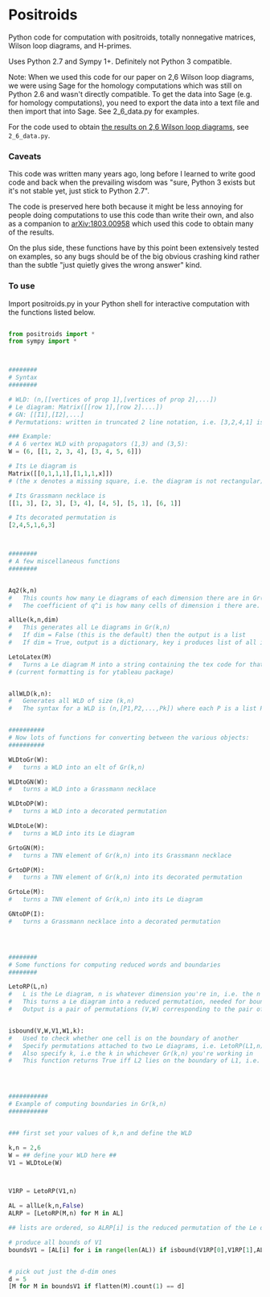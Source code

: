 # Positroids
Python code for computation with positroids, totally nonnegative matrices, Wilson loop diagrams, and H-primes.

Uses Python 2.7 and Sympy 1+. Definitely not Python 3 compatible.

Note: When we used this code for our paper on 2,6 Wilson loop diagrams, we were using Sage for the homology computations which was still on Python 2.6 and wasn't directly compatible. To get the data into Sage (e.g. for homology computations), you need to export the data into a text file and then import that into Sage. See 2_6_data.py for examples.

For the code used to obtain [the results on 2,6 Wilson loop diagrams](https://arxiv.org/abs/1803.00958), see `2_6_data.py`.


### Caveats
This code was written many years ago, long before I learned to write good code and back when the prevailing wisdom was "sure, Python 3 exists but it's not stable yet, just stick to Python 2.7". 

The code is preserved here both because it might be less annoying for people doing computations to use this code than write their own, and also as a companion to [arXiv:1803.00958](https://arxiv.org/abs/1803.00958) which used this code to obtain many of the results.

On the plus side, these functions have by this point been extensively tested on examples, so any bugs should be of the big obvious crashing kind rather than the subtle "just quietly gives the wrong answer" kind.


### To use
Import positroids.py in your Python shell for interactive computation with the functions listed below.

```python

from positroids import *
from sympy import *



########
# Syntax
########

# WLD: (n,[[vertices of prop 1],[vertices of prop 2],...])
# Le diagram: Matrix([[row 1],[row 2]....])
# GN: [[I1],[I2],...]
# Permutations: written in truncated 2 line notation, i.e. [3,2,4,1] is the permutation that maps 1 -> 3, 2 -> 2, 3 -> 4, 4 -> 1.

### Example:
# A 6 vertex WLD with propagators (1,3) and (3,5):
W = (6, [[1, 2, 3, 4], [3, 4, 5, 6]])

# Its Le diagram is
Matrix([[0,1,1,1],[1,1,1,x]]) 
# (the x denotes a missing square, i.e. the diagram is not rectangular)

# Its Grassmann necklace is
[[1, 3], [2, 3], [3, 4], [4, 5], [5, 1], [6, 1]]

# Its decorated permutation is
[2,4,5,1,6,3]



########
# A few miscellaneous functions
########


Aq2(k,n) 
#	This counts how many Le diagrams of each dimension there are in Gr(k,n)
#	The coefficient of q^i is how many cells of dimension i there are.

allLe(k,n,dim)
#	This generates all Le diagrams in Gr(k,n)
#	If dim = False (this is the default) then the output is a list
#	If dim = True, output is a dictionary, key i produces list of all i-dim Le diagrams

LetoLatex(M)
#	Turns a Le diagram M into a string containing the tex code for that diagram
# (current formatting is for ytableau package)


allWLD(k,n):
#	Generates all WLD of size (k,n)
#	The syntax for a WLD is (n,[P1,P2,...,Pk]) where each P is a list P=[i,i+1,j,j+1] listing the propagator's support


##########
# Now lots of functions for converting between the various objects:
##########

WLDtoGr(W):
#	turns a WLD into an elt of Gr(k,n)

WLDtoGN(W):
#	turns a WLD into a Grassmann necklace

WLDtoDP(W):
#	turns a WLD into a decorated permutation

WLDtoLe(W):
#	turns a WLD into its Le diagram

GrtoGN(M):
#	turns a TNN element of Gr(k,n) into its Grassmann necklace

GrtoDP(M):
#	turns a TNN element of Gr(k,n) into its decorated permutation

GrtoLe(M):
#	turns a TNN element of Gr(k,n) into its Le diagram

GNtoDP(I):
#	turns a Grassmann necklace into a decorated permutation




########
# Some functions for computing reduced words and boundaries
########

LetoRP(L,n)
#	L is the Le diagram, n is whatever dimension you're in, i.e. the n in Gr(k,n)
#	This turns a Le diagram into a reduced permutation, needed for boundaries
#	Output is a pair of permutations (V,W) corresponding to the pair of permutations defining the cell


isbound(V,W,V1,W1,k):
#	Used to check whether one cell is on the boundary of another
#	Specify permutations attached to two Le diagrams, i.e. LetoRP(L1,n) = (V,W) and LetoRP(L2,n) = (V1,W1)
#	Also specify k, i.e the k in whichever Gr(k,n) you're working in
#	This function returns True iff L2 lies on the boundary of L1, i.e. (V1,W1) lies on the boundary of (V,W)




###########
# Example of computing boundaries in Gr(k,n)
###########


### first set your values of k,n and define the WLD

k,n = 2,6
W = ## define your WLD here ## 
V1 = WLDtoLe(W)



V1RP = LetoRP(V1,n)

AL = allLe(k,n,False)
ALRP = [LetoRP(M,n) for M in AL]

## lists are ordered, so ALRP[i] is the reduced permutation of the Le diagram AL[i]

# produce all bounds of V1
boundsV1 = [AL[i] for i in range(len(AL)) if isbound(V1RP[0],V1RP[1],ALRP[i][0],ALRP[i][1],k)]


# pick out just the d-dim ones
d = 5
[M for M in boundsV1 if flatten(M).count(1) == d]


```

